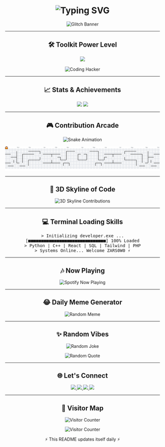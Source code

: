 <!-- 🚀 ZARS0W0 README: ULTRA EDITION -->

<h1 align="center">
  <img src="https://readme-typing-svg.herokuapp.com?font=Fira+Code&size=28&duration=3000&pause=500&color=FF00FF&center=true&vCenter=true&width=720&lines=⚡+Welcome+to+the+Code+Matrix;👾+ZARS0W0+-+Fullstack+Dreamer;🚀+Building+Future+Technologies;✨+Turning+Ideas+into+Magic" alt="Typing SVG" />
</h1>

<p align="center">
  <img src="https://media.giphy.com/media/oEI9uBYSzLpBK/giphy.gif" width="700" alt="Glitch Banner" />
</p>

---

<h2 align="center">🛠️ Toolkit Power Level</h2>

<p align="center">
  <img src="https://skillicons.dev/icons?i=py,cpp,html,css,tailwind,php,react,sqlite,mysql&perline=6&theme=light" />
</p>

<p align="center">
  <img src="https://media.giphy.com/media/coxQHKASG60HrHtvkt/giphy.gif" width="400" alt="Coding Hacker" />
</p>

---

<h2 align="center">📈 Stats & Achievements</h2>

<p align="center">
  <img src="https://streak-stats.demolab.com?user=ZARS0W0&theme=highcontrast&hide_border=true" height="150" />
  <img src="https://github-profile-trophy.vercel.app/?username=ZARS0W0&theme=onestar&no-frame=true&row=1&column=6" height="120" />
</p>

---

<h2 align="center">🎮 Contribution Arcade</h2>

<!-- Snake Animation -->
<p align="center">
  <img src="https://raw.githubusercontent.com/ZARS0W0/ZARS0W0/output/github-contribution-grid-snake.svg" alt="Snake Animation" />
</p>

<!-- Pac-Man Animation -->
<p align="center">
  <img src="https://raw.githubusercontent.com/ZARS0W0/ZARS0W0/output/pacman-contribution-graph.svg" alt="Pac-Man Graph" />
</p>

---

<h2 align="center">🌆 3D Skyline of Code</h2>

<p align="center">
  <img src="./profile-3d-contrib/profile-night-green.svg" alt="3D Skyline Contributions" />
</p>

---

<h2 align="center">💻 Terminal Loading Skills</h2>

<pre align="center">
> Initializing developer.exe ...
[■■■■■■■■■■■■■■■■■■■■■■■■■■■■■■] 100% Loaded
> Python | C++ | React | SQL | Tailwind | PHP
> Systems Online... Welcome ZARS0W0 ⚡
</pre>

---

<h2 align="center">🎶 Now Playing</h2>

<p align="center">
  <img src="https://novatorem.vercel.app/api/spotify" alt="Spotify Now Playing" width="400" />
</p>

---

<h2 align="center">😂 Daily Meme Generator</h2>

<p align="center">
  <img src="https://api.memegen.link/images/fry/shut_up_and_take/my_code.png" width="400" alt="Random Meme"/>
</p>

---

<h2 align="center">✨ Random Vibes</h2>

<p align="center">
  <img src="https://readme-jokes.vercel.app/api?hideBorder&theme=tokyonight" alt="Random Joke" />
</p>

<p align="center">
  <img src="https://quotes-github-readme.vercel.app/api?type=vertical&theme=merko" alt="Random Quote"/>
</p>

---

<h2 align="center">🌐 Let's Connect</h2>

<p align="center">
  <a href="https://linkedin.com/in/your-linkedin">
    <img src="https://img.shields.io/badge/LinkedIn-0A66C2?style=for-the-badge&logo=linkedin&logoColor=white" />
  </a>
  <a href="https://twitter.com/your-twitter">
    <img src="https://img.shields.io/badge/Twitter-1DA1F2?style=for-the-badge&logo=twitter&logoColor=white" />
  </a>
  <a href="https://discordapp.com/users/your-discord">
    <img src="https://img.shields.io/badge/Discord-5865F2?style=for-the-badge&logo=discord&logoColor=white" />
  </a>
  <a href="https://twitch.tv/your-twitch">
    <img src="https://img.shields.io/badge/Twitch-9146FF?style=for-the-badge&logo=twitch&logoColor=white" />
  </a>
</p>

---

<h2 align="center">👀 Visitor Map</h2>

<p align="center">
  <img src="https://komarev.com/ghpvc/?username=ZARS0W0&color=blueviolet&style=flat-square" alt="Visitor Counter" />
</p>

<p align="center"> 
  <img src="https://count.getloli.com/get/@ZARS0W0?theme=gelbooru" alt="Visitor Counter" />
</p>

<p align="center">⚡ This README updates itself daily ⚡</p>
